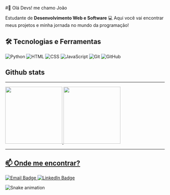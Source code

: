 #👋 Olá Devs! me chamo João

Estudante de  **Desenvolvimento Web e Software** 💻 Aqui você vai encontrar meus projetos e minha jornada no mundo da programação!
## 🛠️ Tecnologias e Ferramentas

![Python](https://img.shields.io/badge/-Python-3776AB?style=flat-square&logo=python&logoColor=white)
![HTML](https://img.shields.io/badge/-HTML5-E34F26?style=flat-square&logo=html5&logoColor=white)
![CSS](https://img.shields.io/badge/-CSS3-1572B6?style=flat-square&logo=css3&logoColor=white)
![JavaScript](https://img.shields.io/badge/-JavaScript-F7DF1E?style=flat-square&logo=javascript&logoColor=black)
![Git](https://img.shields.io/badge/-Git-F05032?style=flat-square&logo=git&logoColor=white)
![GitHub](https://img.shields.io/badge/-GitHub-181717?style=flat-square&logo=github&logoColor=white)

                             

## Github stats

---
<div>
<a href="https://github.com/JoaoNeves-cloud">
<img loading="lazy" height="180em" src="https://github-readme-stats.vercel.app/api/top-langs/?username=JoaoNeves-cloud&layout=compact&langs_count=7&theme=dracula"/>
<img loading="lazy" height="180em" src="https://github-readme-stats.vercel.app/api?username=JoaoNeves-cloud&show_icons=true&theme=dracula&include_all_commits=true&count_private=true"/>
</div>

--- 

## 📫 Onde me encontrar?
<div id="badges">
  <a href="mailto:theloannes@gmail.com">
    <img src="https://img.shields.io/badge/Email-D14836?style=for-the-badge&logo=gmail&logoColor=white" alt="Email Badge"/>
  </a>
  <a href="https://www.linkedin.com/in/joãogabrielneves">
    <img src="https://img.shields.io/badge/LinkedIn-0077B5?style=for-the-badge&logo=linkedin&logoColor=white" alt="LinkedIn Badge"/>
  </a>
</div>

![Snake animation](https://github.com/seu-usuário-aqui/seu-usuário-aqui/blob/output/github-contribution-grid-snake.svg)

